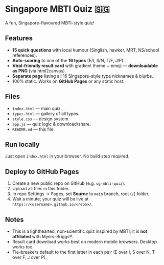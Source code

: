 # Singapore MBTI Quiz 🇸🇬

A fun, Singapore-flavoured MBTI-style quiz!

## Features
- **15 quick questions** with local humour (Singlish, hawker, MRT, NS/school references).
- **Auto-scoring** to one of the **16 types** (E/I, S/N, T/F, J/P).
- **Viral-friendly result card** with gradient theme + emoji — **downloadable as PNG** (via html2canvas).
- **Separate page** listing all 16 Singapore-style type nicknames & blurbs.
- 100% static. Works on **GitHub Pages** or any static host.

## Files
- `index.html` — main quiz.
- `types.html` — gallery of all types.
- `style.css` — design system.
- `app.js` — quiz logic & download/share.
- `README.md` — this file.

## Run locally
Just open `index.html` in your browser. No build step required.

## Deploy to GitHub Pages
1. Create a new public repo on GitHub (e.g. `sg-mbti-quiz`).
2. Upload all files in this folder.
3. In repo Settings → Pages, set **Source** to `main` branch, root (`/`) folder.
4. Wait a minute; your quiz will be live at `https://<username>.github.io/<repo>/`.

## Notes
- This is a lighthearted, non-scientific quiz inspired by MBTI; it is **not affiliated** with Myers-Briggs®.
- Result card download works best on modern mobile browsers. Desktop works too.
- Tie-breakers default to the first letter in each pair (E over I, S over N, T over F, J over P).
